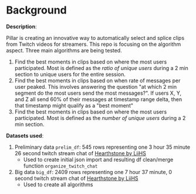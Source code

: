 # Background

__Description__:

Pillar is creating an innovative way to automatically select and splice clips from Twitch videos for streamers. This repo is focusing on the algorithm aspect. Three main algorithms are being tested.

1. Find the best moments in clips based on where the most users participated. Most is defined as the *ratio of unique users* during a 2 min section to unique users for the entire session.
1. Find the best moments in clips based on when rate of messages per user peaked. This involves answering the question "at which 2 min segment do the most users send the most messages?". If users X, Y, and Z all send 60% of their messages at timestamp range delta, then that timestamp might qualify as a "best moment"
2. Find the best moments in clips based on where the most users participated. Most is defined as the *number of unique users* during a 2 min section.

__Datasets used__:
1. Preliminary data `prelim_df`: 545 rows representing one 3 hour 35 minute 26 second twitch stream chat of [Hearthstone by LiiHS](https://www.twitch.tv/videos/963184458)
    * Used to create initial json import and resulting df clean/merge function `organize_twitch_chat`
2. Big data `big_df`: 2409 rows representing one 7 hour 37 minute, 0 second twitch stream chat of [Hearthstone by LiiHS](https://www.twitch.tv/videos/955629991)
    * Used to create all algorithms